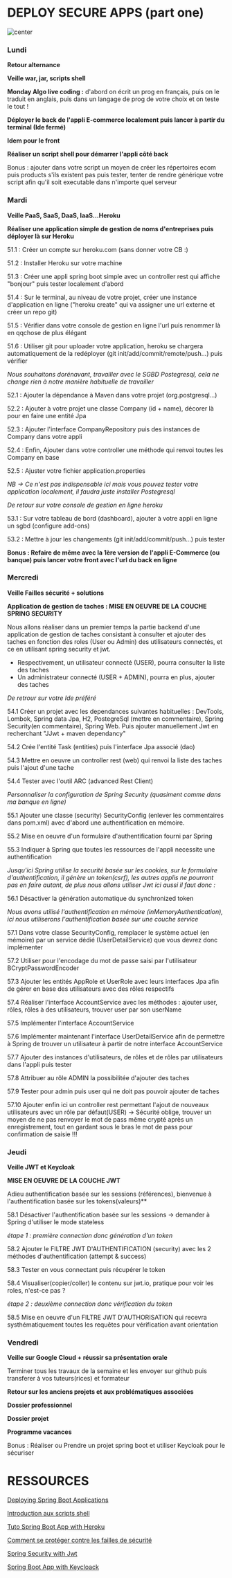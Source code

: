 DEPLOY SECURE APPS (part one)
===
![center](/chateau.jpg)

<h3>Lundi</h3> 

**Retour alternance**

**Veille war, jar, scripts shell**
 
**Monday Algo live coding :** d'abord on écrit un prog en français, puis on le traduit en anglais, puis dans un langage de prog de votre choix et on teste le tout !	

**Déployer le back de l'appli E-commerce localement puis lancer à partir du terminal (Ide fermé)**

**Idem pour le front**

**Réaliser un script shell pour démarrer l'appli côté back**

Bonus : ajouter dans votre script un moyen de créer les répertoires ecom puis products s'ils existent pas puis tester, tenter de rendre générique votre script afin qu'il soit executable dans n'importe quel serveur

<h3>Mardi</h3> 

**Veille PaaS, SaaS, DaaS, IaaS...Heroku**

**Réaliser une application simple de gestion de noms d'entreprises puis déployer là sur Heroku**

51.1 : Créer un compte sur heroku.com (sans donner votre CB :) 

51.2 : Installer Heroku sur votre machine

51.3 : Créer une appli spring boot simple avec un controller rest qui affiche "bonjour" puis tester localement d'abord

51.4 : Sur le terminal, au niveau de votre projet, créer une instance d'application en ligne ("heroku create" qui va assigner une url externe et créer un repo git)

51.5 : Vérifier dans votre console de gestion en ligne l'url puis renommer là en qqchose de plus élégant

51.6 : Utiliser git pour uploader votre application, heroku se chargera automatiquement de la redéployer (git init/add/commit/remote/push...) puis vérifier

*Nous souhaitons dorénavant, travailler avec le SGBD Postegresql, cela ne change rien à notre manière habituelle de travailler*

52.1 : Ajouter la dépendance à Maven dans votre projet (org.postgresql...)

52.2 : Ajouter à votre projet une classe Company (id + name), décorer là pour en faire une entité Jpa

52.3 : Ajouter l'interface CompanyRepository puis des instances de Company dans votre appli

52.4 : Enfin, Ajouter dans votre controller une méthode qui renvoi toutes les Company en base

52.5 : Ajuster votre fichier application.properties

*NB -> Ce n'est pas indispensable ici mais vous pouvez tester votre application localement, il faudra juste installer Postegresql*

*De retour sur votre console de gestion en ligne heroku*

53.1 : Sur votre tableau de bord (dashboard), ajouter à votre appli en ligne un sgbd (configure add-ons)

53.2 : Mettre à jour les changements (git init/add/commit/push...) puis tester

**Bonus : Refaire de même avec la 1ère version de l'appli E-Commerce (ou banque) puis lancer votre front avec l'url du back en ligne**

<h3>Mercredi</h3> 

**Veille Failles sécurité + solutions**

**Application de gestion de taches : MISE EN OEUVRE DE LA COUCHE SPRING SECURITY**

Nous allons réaliser dans un premier temps la partie backend d'une application de gestion de taches consistant à consulter et ajouter des taches en fonction des roles (User ou Admin) des utilisateurs connectés, et ce en utilisant spring security et jwt.
- Respectivement, un utilisateur connecté (USER), pourra consulter la liste des taches 
- Un administrateur connecté (USER + ADMIN), pourra en plus, ajouter des taches

*De retrour sur votre Ide préféré*

54.1 Créer un projet avec les dependances suivantes habituelles : DevTools, Lombok, Spring data Jpa, H2, PostegreSql (mettre en commentaire), Spring Security(en commentaire), Spring Web. Puis ajouter manuellement Jwt en recherchant "JJwt + maven dependancy"

54.2 Crée l'entité Task (entities) puis l'interface Jpa associé (dao)

54.3 Mettre en oeuvre un controller rest (web) qui renvoi la liste des taches puis l'ajout d'une tache

54.4 Tester avec l'outil ARC (advanced Rest Client)

*Personnaliser la configuration de Spring Security (quasiment comme dans ma banque en ligne)*

55.1 Ajouter une classe (security) SecurityConfig (enlever les commentaires dans pom.xml) avec d'abord une authentification en mémoire.

55.2 Mise en oeuvre d'un formulaire d'authentification fourni par Spring 

55.3 Indiquer à Spring que toutes les ressources de l'appli necessite une authentification

*Jusqu'ici Spring utilise la securité basée sur les cookies, sur le formulaire d'authentification, il génère un token(csrf), les autres applis ne pourront pas en faire autant, de plus nous allons utiliser Jwt ici aussi il faut donc :*

56.1 Désactiver la génération automatique du synchronized token

*Nous avons utilisé l'authentification en mémoire (inMemoryAuthentication), ici nous utiliserons l'authentification basée sur une couche service*

57.1 Dans votre classe SecurityConfig, remplacer le système actuel (en mémoire) par un service dédié (UserDetailService) que vous devrez donc implémenter

57.2 Utiliser pour l'encodage du mot de passe saisi par l'utilisateur BCryptPasswordEncoder 

57.3 Ajouter les entités AppRole et UserRole avec leurs interfaces Jpa afin de gérer en base des utilisateurs avec des rôles respectifs

57.4 Réaliser l'interface AccountService avec les méthodes : ajouter user, rôles, rôles à des utilisateurs, trouver user par son userName

57.5 Implémenter l'interface AccountService

57.6 Implémenter maintenant l'interface UserDetailService afin de permettre à Spring de trouver un utilisateur à partir de notre interface AccountService

57.7 Ajouter des instances d'utilisateurs, de rôles et de rôles par utilisateurs dans l'appli puis tester 

57.8 Attribuer au rôle ADMIN la possibilitée d'ajouter des taches

57.9 Tester pour admin puis user qui ne doit pas pouvoir ajouter de taches

57.10 Ajouter enfin ici un controller rest permettant l'ajout de nouveaux utilisateurs avec un rôle par défaut(USER)
-> Sécurité oblige, trouver un moyen de ne pas renvoyer le mot de pass même crypté après un enregistrement, tout en gardant sous le bras le mot de pass pour confirmation de saisie !!!

<h3>Jeudi</h3>

**Veille JWT et Keycloak**

**MISE EN OEUVRE DE LA COUCHE JWT**

Adieu authentification basée sur les sessions (références), bienvenue à l'authentification basée sur les tokens(valeurs)**

58.1 Désactiver l'authentification basée sur les sessions -> demander à Spring d'utiliser le mode stateless

*étape 1 : première connection donc génération d'un token*

58.2 Ajouter le FILTRE JWT D'AUTHENTIFICATION (security) avec les 2 méthodes d'authentification (attempt & success)

58.3 Tester en vous connectant puis récupérer le token 

58.4 Visualiser(copier/coller) le contenu sur jwt.io, pratique pour voir les roles, n'est-ce pas ?

*étape 2 : deuxième connection donc vérification du token*

58.5 Mise en oeuvre d'un FILTRE JWT D'AUTHORISATION qui recevra systhématiquement toutes les requêtes pour vérification avant orientation


<h3>Vendredi</h3> 

**Veille sur Google Cloud + réussir sa présentation orale**

Terminer tous les travaux de la semaine et les envoyer sur github puis transferer à vos tuteurs(rices) et formateur

**Retour sur les anciens projets et aux problématiques associées**

**Dossier professionnel**

**Dossier projet**

**Programme vacances**

Bonus : Réaliser ou Prendre un projet spring boot et utiliser Keycloak pour le sécuriser

RESSOURCES
===

[Deploying Spring Boot Applications](https://docs.spring.io/spring-boot/docs/current/reference/html/deployment.html)

[Introduction aux scripts shell](https://openclassrooms.com/en/courses/43538-reprenez-le-controle-a-laide-de-linux/42867-introduction-aux-scripts-shell)

[Tuto Spring Boot App with Heroku](https://www.youtube.com/watch?v=KDK5xXPJVIg)

[Comment se protéger contre les failles de sécurité](https://adrien.pessu.net/post/cors_xss_csrf_sqlinjection)

[Spring Security with Jwt](https://youtu.be/UspQ6arrMiw)

[Spring Boot App with Keycloack](https://www.youtube.com/watch?v=0cziL__0-K8)
